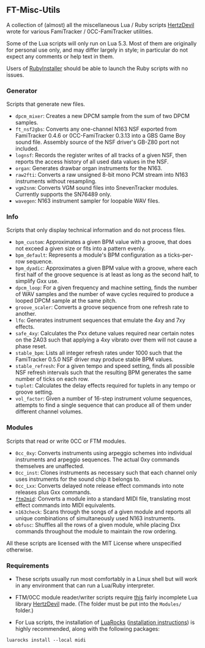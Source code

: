 ## FT-Misc-Utils

A collection of (almost) all the miscellaneous Lua / Ruby scripts [HertzDevil](https://github.com/HertzDevil) wrote for various FamiTracker / 0CC-FamiTracker utilities.

Some of the Lua scripts will only run on Lua 5.3. Most of them are originally for personal use only, and may differ largely in style; in particular do not expect any comments or help text in them.

Users of [RubyInstaller](https://rubyinstaller.org/) should be able to launch the Ruby scripts with no issues.

### Generator

Scripts that generate new files.

- `dpcm_mixer`: Creates a new DPCM sample from the sum of two DPCM samples.
- `ft_nsf2gbs`: Converts any one-channel N163 NSF exported from FamiTracker 0.4.6 or 0CC-FamiTracker 0.3.13 into a GBS Game Boy sound file. Assembly source of the NSF driver's GB-Z80 port not included.
- `lognsf`: Records the register writes of all tracks of a given NSF, then reports the access history of all used data values in the NSF.
- `organ`: Generates drawbar organ instruments for the N163.
- `raw2fti`: Converts a raw unsigned 8-bit mono PCM stream into N163 instruments without resampling.
- `vgm2snm`: Converts VGM sound files into SnevenTracker modules. Currently supports the SN76489 only.
- `wavegen`: N163 instrument sampler for loopable WAV files.

### Info

Scripts that only display technical information and do not process files.

- `bpm_custom`: Approximates a given BPM value with a groove, that does not exceed a given size or fits into a pattern evenly.
- `bpm_default`: Represents a module's BPM configuration as a ticks-per-row sequence.
- `bpm_dyadic`: Approximates a given BPM value with a groove, where each first half of the groove sequence is at least as long as the second half, to simplify Gxx use.
- `dpcm_loop`: For a given frequency and machine setting, finds the number of WAV samples and the number of wave cycles required to produce a looped DPCM sample at the same pitch.
- `groove_scaler`: Converts a groove sequence from one refresh rate to another.
- `lfo`: Generates instrument sequences that emulate the 4xy and 7xy effects.
- `safe_4xy`: Calculates the Pxx detune values required near certain notes on the 2A03 such that applying a 4xy vibrato over them will not cause a phase reset.
- `stable_bpm`: Lists all integer refresh rates under 1000 such that the FamiTracker 0.5.0 NSF driver may produce stable BPM values.
- `stable_refresh`: For a given tempo and speed setting, finds all possible NSF refresh intervals such that the resulting BPM generates the same number of ticks on each row.
- `tuplet`: Calculates the delay effects required for tuplets in any tempo or groove setting.
- `vol_factor`: Given a number of 16-step instrument volume sequences, attempts to find a single sequence that can produce all of them under different channel volumes.

### Modules

Scripts that read or write 0CC or FTM modules.

- `0cc_0xy`: Converts instruments using arpeggio schemes into individual instruments and arpeggio sequences. The actual 0xy commands themselves are unaffected.
- `0cc_inst`: Clones instruments as necessary such that each channel only uses instruments for the sound chip it belongs to.
- `0cc_Lxx`: Converts delayed note release effect commands into note releases plus Gxx commands.
- [`ftm2mid`](https://github.com/ExecThTs/ft-misc-utils/wiki/ftm2mid): Converts a module into a standard MIDI file, translating most effect commands into MIDI equivalents.
- `n163check`: Scans through the songs of a given module and reports all unique combinations of simultaneously used N163 instruments.
- `obfusc`: Shuffles all the rows of a given module, while placing Dxx commands throughout the module to maintain the row ordering.

All these scripts are licensed with the MIT License where unspecified otherwise.

### Requirements

- These scripts usually run most comfortably in a Linux shell but will work in any environment that can run a Lua/Ruby interpreter.  

- FTM/0CC module reader/writer scripts require [this](https://github.com/HertzDevil/luaFTM) fairly incomplete Lua library [HertzDevil](https://github.com/HertzDevil) made. (The folder must be put into the `Modules/` folder.)

- For Lua scripts, the installation of [LuaRocks](https://github.com/luarocks/luarocks) ([installation instructions](https://github.com/luarocks/luarocks/wiki/Installation-instructions-for-Unix)) is highly recommended, along with the following packages:  

```  
luarocks install --local midi  
```  
